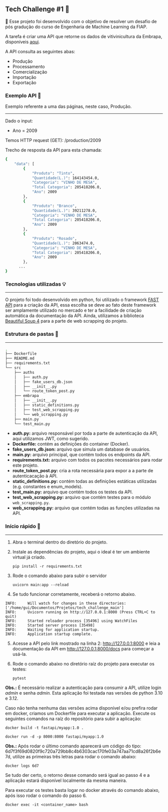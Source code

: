 ## Tech Challenge #1 **🧩**

🎯 Esse projeto foi desenvolvido com o objetivo de resolver um desafio de pós gradução do curso de Engenharia de Machine Learning da FIAP.

A tarefa é criar uma API que retorne os dados de vitivinicultura da Embrapa, disponíveis [aqui](http://vitibrasil.cnpuv.embrapa.br/index.php?opcao=opt_01).

A API consulta as seguintes abas:

- Produção
- Processamento
- Comercialização
- Importação
- Exportação

### **Exemplo API 📝**

Exemplo referente a uma das páginas, neste caso, Produção.

---

Dado o input:

- Ano = 2009

Temos HTTP request (GET): /production/2009

Trecho de resposta da API para esta chamada:

```sh
{
	"data": [
		{
			"Produto": "Tinto",
			"Quantidade(L.)": 164143454.0,
			"Categoria": "VINHO DE MESA",
			"Total Categoria": 205418206.0,
			"Ano": 2009
		},
		{
			"Produto": "Branco",
			"Quantidade(L.)": 39211278.0,
			"Categoria": "VINHO DE MESA",
			"Total Categoria": 205418206.0,
			"Ano": 2009
		},
		{
			"Produto": "Rosado",
			"Quantidade(L.)": 2063474.0,
			"Categoria": "VINHO DE MESA",
			"Total Categoria": 205418206.0,
			"Ano": 2009
		},
      ...
}
```

### **Tecnologias utilizadas 💡**

---

O projeto foi todo desenvolvido em python, foi utilizado o framework [FAST API](https://fastapi.tiangolo.com/) para a criação da API, essa escolha se deve ao fato deste framework ser amplamente utilizado no mercado e ter a facilidade de criação automática da documentação da API. Ainda, utilizamos a biblioteca [Beautiful Soup 4](https://beautiful-soup-4.readthedocs.io/en/latest/) para a parte de web scrapping do projeto.

### Estrutura de pastas **📂**

---

```sh
.
├── Dockerfile
├── README.md
├── requirements.txt
└── src
    ├── auths
    │   ├── auth.py
    │   ├── fake_users_db.json
    │   ├── __init__.py
    │   └── route_token_post.py
    ├── embrapa
    │   ├── __init__.py
    │   ├── static_definitions.py
    │   ├── test_web_scrapping.py
    │   └── web_scrapping.py
    ├── main.py
    └── test_main.py
```

- **auth.py:** arquivo responsável por toda a parte de autenticação da API, aqui utilizamos JWT, como sugerido.
- **Dockerfile:** contém as definições do container (Docker).
- **fake_users_db.json:** arquivo que simula um database de usuários.
- **main.py:** arquivo principal, que contém todos os endpoints da API.
- **requirements.txt:** arquivo com todos os pacotes necessários para rodar este projeto.
- **route_token_post.py:** cria a rota necessária para expor a a parte de autenticacação à API.
- **static_definitions.py:** contém todas as definições estáticas utilizadas (e.g. constantes e enum_models).
- **test_main.py:** arquivo que contém todos os testes da API.
- **test_web_scrapping.py:** arquivo que contém testes para o módulo `web_scrapping.py`.
- **web_scrapping.py:** arquivo que contém todas as funções utilizadas na API.

### Início rápido 🚀

---

1. Abra o terminal dentro do diretório do projeto.
2. Instale as dependências do projeto, aqui o ideal é ter um ambiente virtual já criado.

   `pip install -r requirements.txt`
3. Rode o comando abaixo para subir o servidor

   `uvicorn main:app --reload`
4. Se tudo funcionar corretamente, receberá o retorno abaixo.

```
INFO:     Will watch for changes in these directories: ['/home/gui/Documentos/Projetos/tech_challenge_main']
INFO:     Uvicorn running on http://127.0.0.1:8000 (Press CTRL+C to quit)
INFO:     Started reloader process [35496] using WatchFiles
INFO:     Started server process [35498]
INFO:     Waiting for application startup.
INFO:     Application startup complete.
```

5. Acesse a API pelo link mostrado na linha 2: http://127.0.0.1:8000 e leia a documentação da API em http://127.0.0.1:8000/docs para começar a usá-la.
6. Rode o comando abaixo no diretório raíz do projeto para executar os testes:

   `pytest`

**Obs.:** É necessário realizar a autenticação para consumir a API, utilize login _admin_ e senha _admin._ Esta aplicação foi testada nas versões de python 3.10 e 3.12.

Caso não tenha nenhuma das versões acima disponível e/ou prefira rodar em docker, criamos um Dockerfile para executar a aplicação. Execute os seguintes comandos na raíz do repositório para subir a aplicação:

`docker build -t fastapi/myapp:1.0 .`

`docker run -d -p 8000:8000 fastapi/myapp:1.0 `

**Obs.:** Após rodar o último comando aparecerá um código do tipo: 6d7f3f69d0820f9c720a729bb8c4b6303cac170fe03a747aa71cd8a26f2b6e7d, utilize as primeiras três letras para rodar o comando abaixo:

`docker logs 6d7`

Se tudo der certo, o retorno desse comando será igual ao passo 4 e a aplicação estará disponível localmente da mesma maneira.

Para executar os testes basta logar no docker através do comando abaixo, após isso rodar o comando do passo 6.

`docker exec -it <container_name> bash`
